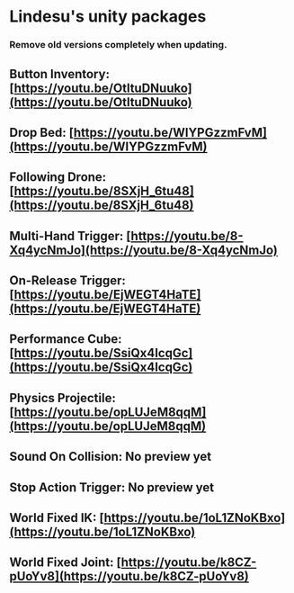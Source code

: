 # Lindesu's unity packages

### Remove old versions completely when updating.

## Button Inventory: [https://youtu.be/OtltuDNuuko](https://youtu.be/OtltuDNuuko)
## Drop Bed: [https://youtu.be/WIYPGzzmFvM](https://youtu.be/WIYPGzzmFvM)
## Following Drone: [https://youtu.be/8SXjH_6tu48](https://youtu.be/8SXjH_6tu48)
## Multi-Hand Trigger: [https://youtu.be/8-Xq4ycNmJo](https://youtu.be/8-Xq4ycNmJo)
## On-Release Trigger: [https://youtu.be/EjWEGT4HaTE](https://youtu.be/EjWEGT4HaTE)
## Performance Cube: [https://youtu.be/SsiQx4IcqGc](https://youtu.be/SsiQx4IcqGc)
## Physics Projectile: [https://youtu.be/opLUJeM8qqM](https://youtu.be/opLUJeM8qqM)
## Sound On Collision: No preview yet
## Stop Action Trigger: No preview yet
## World Fixed IK: [https://youtu.be/1oL1ZNoKBxo](https://youtu.be/1oL1ZNoKBxo)
## World Fixed Joint: [https://youtu.be/k8CZ-pUoYv8](https://youtu.be/k8CZ-pUoYv8)

